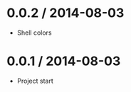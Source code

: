 0.0.2 / 2014-08-03
==================

  * Shell colors

0.0.1 / 2014-08-03
==================

  * Project start
